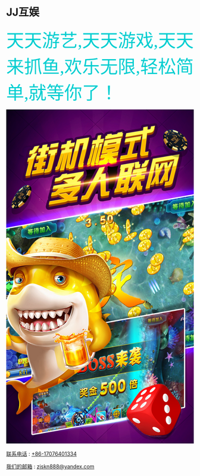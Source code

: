 # JJ互娱

<font color=#00CED1	 size=18 face="微软雅黑">天天游艺,天天游戏,天天来抓鱼,欢乐无限,轻松简单,就等你了！</font>


![image](https://github.com/yay604882/TianTainYouYI/blob/master/ttyy.jpg)


[联系电话](+86-17076401334) : [+86-17076401334](+86-17076401334)

[我们的邮箱](zjskn888@yandex.com) : [zjskn888@yandex.com](zjskn888@yandex.com)
